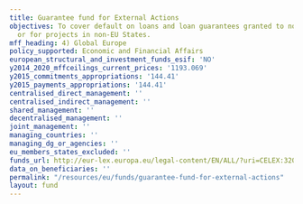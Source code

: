 ```yaml
---
title: Guarantee fund for External Actions
objectives: To cover default on loans and loan guarantees granted to non-EU States
  or for projects in non-EU States.
mff_heading: 4) Global Europe
policy_supported: Economic and Financial Affairs
european_structural_and_investment_funds_esif: 'NO'
y2014_2020_mffceilings_current_prices: '1193.069'
y2015_commitments_appropriations: '144.41'
y2015_payments_appropriations: '144.41'
centralised_direct_management: ''
centralised_indirect_management: ''
shared_management: ''
decentralised_management: ''
joint_management: ''
managing_countries: ''
managing_dg_or_agencies: ''
eu_members_states_excluded: ''
funds_url: http://eur-lex.europa.eu/legal-content/EN/ALL/?uri=CELEX:32014D0466
data_on_beneficiaries: ''
permalink: "/resources/eu/funds/guarantee-fund-for-external-actions"
layout: fund
---
```

